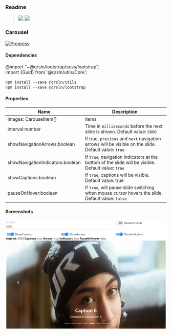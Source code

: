 ### Readme

> [![](https://img.shields.io/badge/Main-readme-white)](../../readme.md)
> [![](https://img.shields.io/badge/usage-orange)](usage.md)

### Carousel

[![Progress](https://img.shields.io/badge/Demo-☐☐☐☐☐-blue)](https://krsln.github.io/NgLootBox/Beta/Carousel)

#### Dependencies

@import "~@qrsln/lootstrap/scss/lootstrap";  
import {Guid} from '@qrsln/utils/Core';

```shell
npm install --save @qrsln/utils
npm install --save @qrsln/lootstrap
```

#### Properties

| Name                             | Description                                                                                          |
|----------------------------------|------------------------------------------------------------------------------------------------------|
| images: CarouselItem[]           | items                                                                                                |
| interval:number                  | Time in `milliseconds` before the next slide is shown. Default value: `5000`                         |
| showNavigationArrows:boolean     | If true, `previous` and `next` navigation arrows will be visible on the slide. Default value: `true` |
| showNavigationIndicators:boolean | If `true`, navigation indicators at the bottom of the slide will be visible. Default value: `true`   |
| showCaptions:boolean             | If `true`, captions will be visible. Default value: true                                             |
| pauseOnHover:boolean             | If `true`, will pause slide switching when mouse cursor hovers the slide. Default value: `false`     |

#### Screenshots

![](../../../../Images\LootBox\Carousel_2022-01-27.png "Carousel")
 
